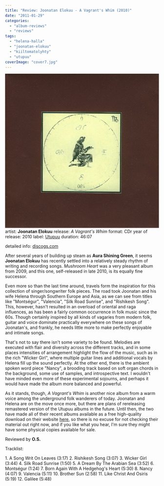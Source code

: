 ```yaml
---
title: "Review: Joonatan Elokuu - A Vagrant's Whim (2010)"
date: "2011-01-29"
categories: 
  - "album-reviews"
  - "reviews"
tags: 
  - "helena-halla"
  - "joonatan-elokuu"
  - "kiiltomatolyhty"
  - "utupuu"
coverImage: "cover7.jpg"
---
```


[![](images/cover7.jpg "elokuu_vagrant")](http://www.eveningoflight.nl/wordpress/wp-content/uploads/2011/01/cover7.jpg "elokuu_vagrant")artist: **Joonatan Elokuu** release: _A Vagrant's Whim_ format: CDr year of release: 2010 label: [Utupuu](http://kiiltomatolyhty.blogspot.com/) duration: 46:07

detailed info: [discogs.com](http://www.discogs.com/Joonatan-Elokuu-A-Vagrants-Whim/release/2680086)

After several years of building up steam as **Aura Shining Green**, it seems **Joonatan Elokuu** has recently settled into a relatively steady rhythm of writing and recording songs. _Mushroom Heart_ was a very pleasant album from 2009, and this one, self-released in late 2010, is its equally fine successor.

Even more so than the last time around, travels form the inspiration for this collection of singer/songwriter folk pieces. The road took Joonatan and his wife Helena through Southern Europe and Asia, as we can see from titles like "Montségur", "Valencia", "Silk Road Sunrise", and "Rishikesh Song". This, however, hasn't resulted in an overload of oriental and raga influences, as has been a fairly common occurrence in folk music since the 60s. Though certainly inspired by all kinds of vagaries from modern folk, guitar and voice dominate practically everywhere on these songs of Joonatan's, and frankly, he needs little more to make perfectly enjoyable and intimate songs.

That's not to say there isn't some variety to be found. Melodies are executed with flair and diversity across the different tracks, and in some places intensities of arrangement highlight the flow of the music, such as in the rich "Wicker Girl", where multiple guitar lines and additional vocals by Helena fill up the sound perfectly. At the other end, there is the ambient spoken word piece "Nancy", a brooding track based on soft organ chords in the background, some use of samples, and introspective text. I wouldn't have minded even more of these experimental sojourns, and perhaps it would have made the album more balanced and powerful.

As it stands, though, _A Vagrant's Whim_ is another nice album from a warm voice among the underground folk wanderers of today. Joonatan and Helena are on the move once more, but there are plans of rereleasing remastered version of the Utupuu albums in the future. Until then, the two have made all of their recent albums available as a free high-quality download on their website [here](http://kiiltomatolyhty.blogspot.com/2010/08/joonatan-elokuu-vagrants-whim-utupuu02.html), so there is no excuse for not checking their material out right now, and if you like what you hear, I'm sure they might have some physical copies available for sale.

Reviewed by **O.S.**

Tracklist:

1\. A Song Writ On Leaves (3:17) 2. Rishikesh Song (3:07) 3. Wicker Girl (3:44) 4. Silk Road Sunrise (1:50) 5. A Dream By The Arabian Sea (3:52) 6. Montségur (1:24) 7. Born Again With A Hedgehog's Heart (5:30) 8. Nancy (4:07) 9. Valencia (5:11) 10. Brother Sun (2:58) 11. Like Christ And Osiris (5:19) 12. Galilee (5:48)
